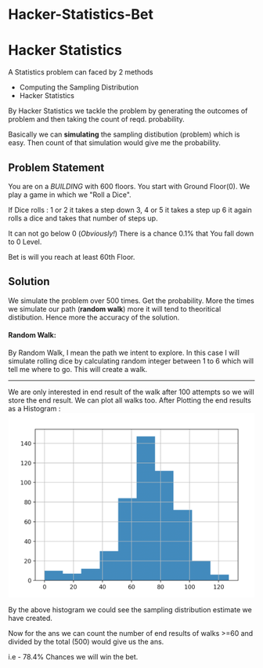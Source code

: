 # Hacker-Statistics-Bet



# Hacker Statistics

A Statistics problem can faced by 2 methods
- Computing the Sampling Distribution
- Hacker Statistics

By Hacker Statistics we tackle the problem by generating the outcomes of problem and then taking the count of reqd. probability.

Basically we can **simulating**  the sampling distibution (problem) which is easy.
Then count of that simulation would give me the probability.

## Problem Statement

You are on a *BUILDING* with 600 floors. You start with Ground Floor(0). We play a game in which we "Roll a Dice".  

If Dice rolls :
		1 or 2 it takes a step down
		3, 4 or 5 it takes a step up
		6 it again rolls a dice and takes that number of steps up.

It can not go below 0 (*Obviously!*)
There is a chance 0.1% that You fall down to 0 Level.

Bet is will you reach at least 60th Floor.

## Solution
We simulate the problem over 500 times. Get the probability.
More the times we simulate our path (**random walk**) more it will tend to theoritical distibution. Hence more the accuracy of the solution.

#### Random Walk:
By Random Walk, I mean the path we intent to explore.
In this case I will simulate rolling dice by calculating random integer between 1 to 6 which will tell me where to go. This will create a walk.


---


We are only interested in end result of the walk after 100 attempts so we will store the end result. We can plot all walks too.
After Plotting the end results as a Histogram :
![Plot](https://raw.githubusercontent.com/singhaniatanay/Hacker-Statistics-Bet/master/Plot.png "Plot")

By the above histogram we could see the sampling distribution estimate we have created.

Now for the ans we can count the number of end results of walks >=60 and divided by the total  (500) would give us the ans.

i.e
		- 78.4% Chances we will win the bet.
